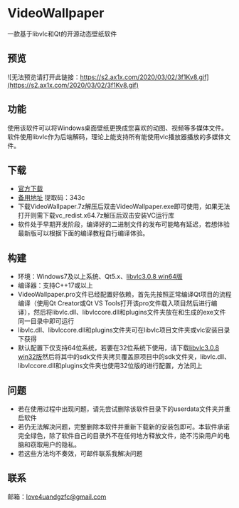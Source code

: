 ﻿# VideoWallpaper
 一款基于libvlc和Qt的开源动态壁纸软件

## 预览
![无法预览请打开此链接：https://s2.ax1x.com/2020/03/02/3f1Kv8.gif](https://s2.ax1x.com/2020/03/02/3f1Kv8.gif)

## 功能
 使用该软件可以将Windows桌面壁纸更换成您喜欢的动图、视频等多媒体文件。软件使用libvlc作为后端解码，理论上能支持所有能使用vlc播放器播放的多媒体文件。

## 下载
 * [官方下载](https://github.com/crablet/VideoWallpaper/releases)
 * [备用地址](https://pan.baidu.com/s/1970WzJKsXA8YAg03Z1SR8Q) 提取码：343c
 * 下载VideoWallpaper.7z解压后双击VideoWallpaper.exe即可使用，如果无法打开则需下载vc_redist.x64.7z解压后双击安装VC运行库
 * 软件处于早期开发阶段，编译好的二进制文件的发布可能略有延迟，若想体验最新版可以根据下面的编译教程自行编译体验。

## 构建
 * 环境：Windows7及以上系统、Qt5.x、[libvlc3.0.8 win64版](http://download.videolan.org/pub/videolan/vlc/3.0.8/win64/vlc-3.0.8-win64.7z)
 * 编译器：支持C++17或以上
 * VideoWallpaper.pro文件已经配置好依赖，首先先按照正常编译Qt项目的流程编译（使用Qt Creator或Qt VS Tools打开该pro文件载入项目然后进行编译），然后将libvlc.dll、libvlccore.dll和plugins文件夹放在和生成的exe文件同一目录中即可运行
 * libvlc.dll、libvlccore.dll和plugins文件夹可在libvlc项目文件夹或vlc安装目录下获得
 * 默认配置下仅支持64位系统，若要在32位系统下使用，请下载[libvlc3.0.8 win32版](http://download.videolan.org/pub/videolan/vlc/3.0.8/win32/vlc-3.0.8-win32.7z)然后将其中的sdk文件夹拷贝覆盖原项目中的sdk文件夹，libvlc.dll、libvlccore.dll和plugins文件夹也使用32位版的进行配置，方法同上

## 问题
 * 若在使用过程中出现问题，请先尝试删除该软件目录下的userdata文件夹并重启软件
 * 若仍无法解决问题，完整删除本软件并重新下载新的安装包即可。本软件承诺完全绿色，除了软件自己的目录外不在任何地方释放文件，绝不污染用户的电脑和窃取用户的隐私。
 * 若这些方法均不奏效，可邮件联系我解决问题

## 联系
 邮箱：love4uandgzfc@gmail.com


